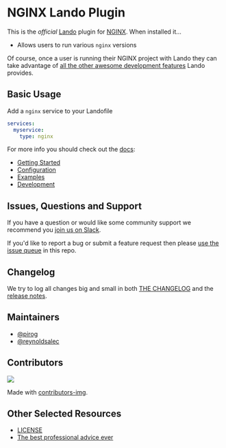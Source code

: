 # NGINX Lando Plugin

This is the _official_ [Lando](https://lando.dev) plugin for [NGINX](https://www.nginx.com/resources/wiki/). When installed it...

* Allows users to run various `nginx` versions

Of course, once a user is running their NGINX project with Lando they can take advantage of [all the other awesome development features](https://docs.lando.dev) Lando provides.

## Basic Usage

Add a `nginx` service to your Landofile

```yaml
services:
  myservice:
    type: nginx
```

For more info you should check out the [docs](https://docs.lando.dev/nginx):

* [Getting Started](https://docs.lando.dev/nginx/)
* [Configuration](https://docs.lando.dev/nginx/config.html)
* [Examples](https://github.com/lando/nginx/tree/main/examples)
* [Development](https://docs.lando.dev/nginx/development.html)

## Issues, Questions and Support

If you have a question or would like some community support we recommend you [join us on Slack](https://launchpass.com/devwithlando).

If you'd like to report a bug or submit a feature request then please [use the issue queue](https://github.com/lando/nginx/issues/new/choose) in this repo.

## Changelog

We try to log all changes big and small in both [THE CHANGELOG](https://github.com/lando/nginx/blob/main/CHANGELOG.md) and the [release notes](https://github.com/lando/nginx/releases).


## Maintainers

* [@pirog](https://github.com/pirog)
* [@reynoldsalec](https://github.com/reynoldsalec)

## Contributors

<a href="https://github.com/lando/nginx/graphs/contributors">
  <img src="https://contrib.rocks/image?repo=lando/nginx" />
</a>

Made with [contributors-img](https://contrib.rocks).

## Other Selected Resources

* [LICENSE](https://github.com/lando/nginx/blob/main/LICENSE.md)
* [The best professional advice ever](https://www.youtube.com/watch?v=tkBVDh7my9Q)